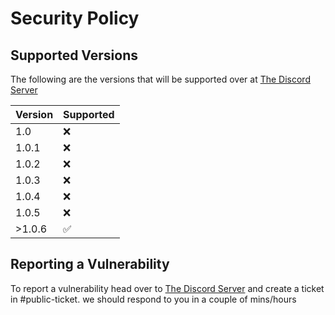 # Security Policy

## Supported Versions

The following are the versions that will be supported over at [The Discord Server](https://discord.gg/5sAd4mQvRZ)

| Version | Supported          |
| ------- | ------------------ |
| 1.0     | :x:                |
| 1.0.1   | :x:                |
| 1.0.2   | :x:                |
| 1.0.3   | :x:                |
| 1.0.4   | :x:                |
| 1.0.5   | :x:                |
| >1.0.6   | :white_check_mark: |

## Reporting a Vulnerability

To report a vulnerability head over to [The Discord Server](https://discord.gg/5sAd4mQvRZ)
and create a ticket in #public-ticket. we should respond to you in a couple of mins/hours

